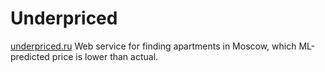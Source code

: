 # Underpriced
[underpriced.ru](underpriced.ru)
Web service for finding apartments in Moscow, which ML-predicted price is lower than actual.